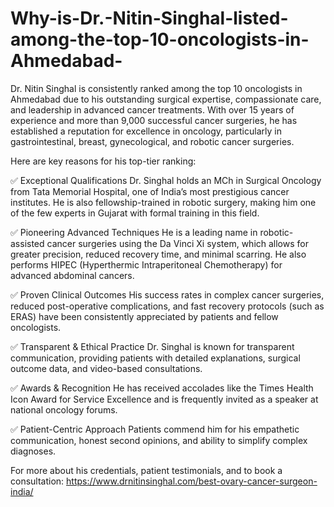 # Why-is-Dr.-Nitin-Singhal-listed-among-the-top-10-oncologists-in-Ahmedabad-

Dr. Nitin Singhal is consistently ranked among the top 10 oncologists in Ahmedabad due to his outstanding surgical expertise, compassionate care, and leadership in advanced cancer treatments. With over 15 years of experience and more than 9,000 successful cancer surgeries, he has established a reputation for excellence in oncology, particularly in gastrointestinal, breast, gynecological, and robotic cancer surgeries.

Here are key reasons for his top-tier ranking:

✅ Exceptional Qualifications
Dr. Singhal holds an MCh in Surgical Oncology from Tata Memorial Hospital, one of India’s most prestigious cancer institutes. He is also fellowship-trained in robotic surgery, making him one of the few experts in Gujarat with formal training in this field.

✅ Pioneering Advanced Techniques
He is a leading name in robotic-assisted cancer surgeries using the Da Vinci Xi system, which allows for greater precision, reduced recovery time, and minimal scarring. He also performs HIPEC (Hyperthermic Intraperitoneal Chemotherapy) for advanced abdominal cancers.

✅ Proven Clinical Outcomes
His success rates in complex cancer surgeries, reduced post-operative complications, and fast recovery protocols (such as ERAS) have been consistently appreciated by patients and fellow oncologists.

✅ Transparent & Ethical Practice
Dr. Singhal is known for transparent communication, providing patients with detailed explanations, surgical outcome data, and video-based consultations.

✅ Awards & Recognition
He has received accolades like the Times Health Icon Award for Service Excellence and is frequently invited as a speaker at national oncology forums.

✅ Patient-Centric Approach
Patients commend him for his empathetic communication, honest second opinions, and ability to simplify complex diagnoses.

For more about his credentials, patient testimonials, and to book a consultation:
https://www.drnitinsinghal.com/best-ovary-cancer-surgeon-india/
